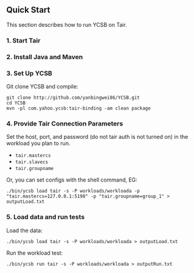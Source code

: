 <!--
Copyright (c) 2014 - 2015 YCSB contributors. All rights reserved.

Licensed under the Apache License, Version 2.0 (the "License"); you
may not use this file except in compliance with the License. You
may obtain a copy of the License at

http://www.apache.org/licenses/LICENSE-2.0

Unless required by applicable law or agreed to in writing, software
distributed under the License is distributed on an "AS IS" BASIS,
WITHOUT WARRANTIES OR CONDITIONS OF ANY KIND, either express or
implied. See the License for the specific language governing
permissions and limitations under the License. See accompanying
LICENSE file.
-->

## Quick Start

This section describes how to run YCSB on Tair. 

### 1. Start Tair

### 2. Install Java and Maven

### 3. Set Up YCSB

Git clone YCSB and compile:

    git clone http://github.com/yanbingwei86/YCSB.git
    cd YCSB
    mvn -pl com.yahoo.ycsb:tair-binding -am clean package

### 4. Provide Tair Connection Parameters
    
Set the host, port, and password (do not tair auth is not turned on) in the 
workload you plan to run.

- `tair.mastercs`
- `tair.slavecs`
- `tair.groupname`

Or, you can set configs with the shell command, EG:

    ./bin/ycsb load tair -s -P workloads/workloada -p "tair.mastercs=127.0.0.1:5198" -p "tair.groupname=group_1" > outputLoad.txt

### 5. Load data and run tests

Load the data:

    ./bin/ycsb load tair -s -P workloads/workloada > outputLoad.txt

Run the workload test:

    ./bin/ycsb run tair -s -P workloads/workloada > outputRun.txt


